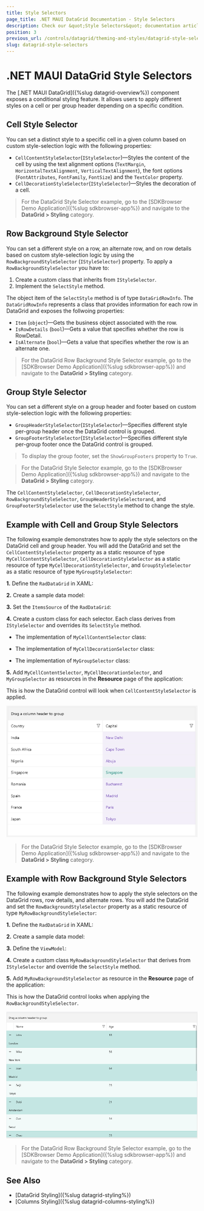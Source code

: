 ```yaml
---
title: Style Selectors
page_title: .NET MAUI DataGrid Documentation - Style Selectors
description: Check our &quot;Style Selectors&quot; documentation article for Telerik DataGrid for .NET MAUI control.
position: 3
previous_url: /controls/datagrid/theming-and-styles/datagrid-style-selectors
slug: datagrid-style-selectors
---
```


# .NET MAUI DataGrid Style Selectors

The [.NET MAUI DataGrid]({%slug datagrid-overview%}) component exposes a conditional styling feature. It allows users to apply different styles on a cell or per group header depending on a specific condition.

## Cell Style Selector

You can set a distinct style to a specific cell in a given column based on custom style-selection logic with the following properties:

* `CellContentStyleSelector`(`IStyleSelector`)&mdash;Styles the content of the cell by using the text alignment options (`TextMargin`, `HorizontalTextAlignment`, `VerticalTextAlignment`), the font options (`FontAttributes`, `FontFamily`, `FontSize`) and the `TextColor` property.
* `CellDecorationStyleSelector`(`IStyleSelector`)&mdash;Styles the decoration of a cell.

> For the DataGrid Style Selector example, go to the [SDKBrowser Demo Application]({%slug sdkbrowser-app%}) and navigate to the **DataGrid > Styling** category.

## Row Background Style Selector

You can set a different style on a row, an alternate row, and on row details based on custom style-selection logic by using the `RowBackgroundStyleSelector` (`IStyleSelector`) property.
To apply a `RowBackgroundStyleSelector` you have to:
1. Create a custom class that inherits from `IStyleSelector`. 
1. Implement the `SelectStyle` method.

The object item of the `SelectStyle` method is of type `DataGridRowInfo`. The `DataGridRowInfo` represents a class that provides information for each row in DataGrid and exposes the follwoing properties:

* `Item` (`object`)&mdash;Gets the business object associated with the row.
* `IsRowDetails` (`bool`)&mdash;Gets a value that specifies whether the row is RowDetail.
* `IsAlternate` (`bool`)&mdash;Gets a value that specifies whether the row is an alternate one.


> For the DataGrid Row Background Style Selector example, go to the [SDKBrowser Demo Application]({%slug sdkbrowser-app%}) and navigate to the **DataGrid > Styling** category.

## Group Style Selector

You can set a different style on a group header and footer based on custom style-selection logic with the following properties:

* `GroupHeaderStyleSelector`(`IStyleSelector`)&mdash;Specifies different style per-group header once the DataGrid control is grouped.
* `GroupFooterStyleSelector`(`IStyleSelector`)&mdash;Specifies different style per-group footer once the DataGrid control is grouped.

> To display the group footer, set the `ShowGroupFooters` property to `True`.

> For the DataGrid Style Selector example, go to the [SDKBrowser Demo Application]({%slug sdkbrowser-app%}) and navigate to the **DataGrid > Styling** category.

The `CellContentStyleSelector`, `CellDecorationStyleSelector`, `RowBackgroundStyleSelector`, `GroupHeaderStyleSelectorand`, and `GroupFooterStyleSelector` use the `SelectStyle` method to change the style.

## Example with Cell and Group Style Selectors

The following example demonstrates how to apply the style selectors on the DataGrid cell and group header. You will add the DataGrid and set the `CellContentStyleSelector` property as a static resource of type `MyCellContentStyleSelector`, `CellDecorationStyleSelector` as a static resource of type `MyCellDecorationStyleSelector`, and `GroupStyleSelector` as a static resource of type `MyGroupStyleSelector`:

**1.** Define the `RadDataGrid` in XAML:

<snippet id='datagrid-styleselector-example'/>

**2.** Create a sample data model:

<snippet id='datagrid-styleselector-data'/>

**3.** Set the `ItemsSource` of the `RadDataGrid`:

<snippet id='datagrid-styleselector-items'/>

**4.** Create a custom class for each selector. Each class derives from `IStyleSelector` and overrides its `SelectStyle` method.

* The implementation of `MyCellContentSelector` class:

<snippet id='datagrid-styleselector-cellcontent'/>

* The implementation of `MyCellDecorationSelector` class:

<snippet id='datagrid-styleselector-celldecoration'/>

* The implementation of `MyGroupSelector` class:

<snippet id='datagrid-styleselector-group'/>

**5.** Add `MyCellContentSelector`, `MyCellDecorationSelector`, and `MyGroupSelector` as resources in the **Resource** page of the application:

<snippet id='datagrid-styleselectors'/>

This is how the DataGrid control will look when `CellContentStyleSelector` is applied.

![.NET MAUI DataGrid Cell and Group Header Style Selectors](../images/datagrid-style-selector.png)

> For the DataGrid Style Selector example, go to the [SDKBrowser Demo Application]({%slug sdkbrowser-app%}) and navigate to the **DataGrid > Styling** category.

## Example with Row Background Style Selectors

The following example demonstrates how to apply the style selectors on the DataGrid rows, row details, and alternate rows. You will add the DataGrid and set the `RowBackgroundStyleSelector` property as a static resource of type `MyRowBackgroundStyleSelector`:

**1.** Define the `RadDataGrid` in XAML:

<snippet id='datagrid-rowbackground-styleselector-example'/>

**2.** Create a sample data model:

<snippet id='datagrid-rowbackground-styleselector-model'/>

**3.** Define the `ViewModel`:

<snippet id='datagrid-rowbackground-styleselector-viewmodel'/>

**4.** Create a custom class `MyRowBackgroundStyleSelector` that derives from `IStyleSelector` and override the `SelectStyle` method.

<snippet id='datagrid-rowbackground-styleselector-class'/>

**5.** Add `MyRowBackgroundStyleSelector` as resource in the **Resource** page of the application:

<snippet id='datagrid-rowbackground-styleselector'/>

This is how the DataGrid control looks when applying the `RowBackgroundStyleSelector`.

![.NET MAUI DataGrid Row Background Style Selector](../images/datagrid-rowbackground-style-selector.png)

> For the DataGrid Row Background Style Selector example, go to the [SDKBrowser Demo Application]({%slug sdkbrowser-app%}) and navigate to the **DataGrid > Styling** category.

## See Also

- [DataGrid Styling]({%slug datagrid-styling%})
- [Columns Styling]({%slug datagrid-columns-styling%})
